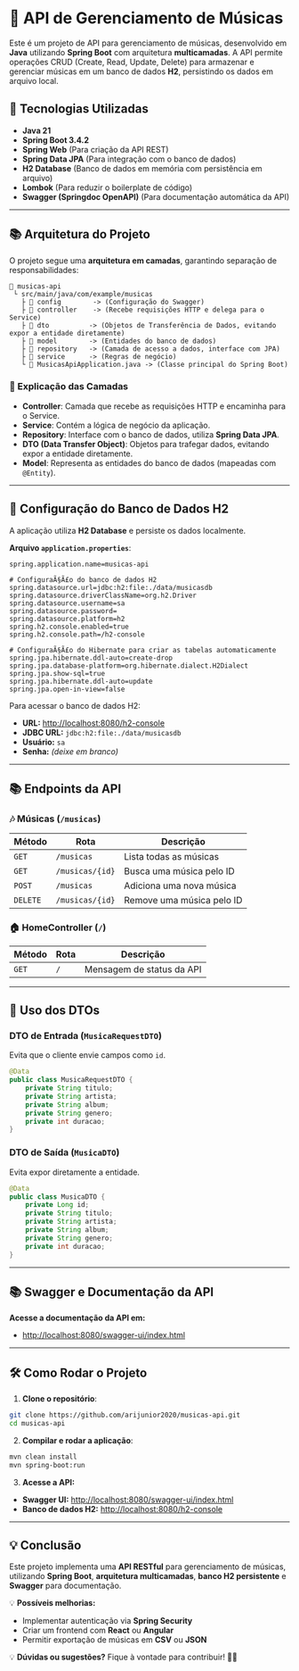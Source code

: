 # 🎵 API de Gerenciamento de Músicas

Este é um projeto de API para gerenciamento de músicas, desenvolvido em **Java** utilizando **Spring Boot** com arquitetura **multicamadas**. A API permite operações CRUD (Create, Read, Update, Delete) para armazenar e gerenciar músicas em um banco de dados **H2**, persistindo os dados em arquivo local.

## 🚀 Tecnologias Utilizadas
- **Java 21**
- **Spring Boot 3.4.2**
- **Spring Web** (Para criação da API REST)
- **Spring Data JPA** (Para integração com o banco de dados)
- **H2 Database** (Banco de dados em memória com persistência em arquivo)
- **Lombok** (Para reduzir o boilerplate de código)
- **Swagger (Springdoc OpenAPI)** (Para documentação automática da API)

---

## 📚 Arquitetura do Projeto

O projeto segue uma **arquitetura em camadas**, garantindo separação de responsabilidades:

```
📂 musicas-api
 └️ src/main/java/com/example/musicas
   ├️ 📂 config        -> (Configuração do Swagger)
   ├️ 📂 controller    -> (Recebe requisições HTTP e delega para o Service)
   ├️ 📂 dto          -> (Objetos de Transferência de Dados, evitando expor a entidade diretamente)
   ├️ 📂 model        -> (Entidades do banco de dados)
   ├️ 📂 repository   -> (Camada de acesso a dados, interface com JPA)
   ├️ 📂 service      -> (Regras de negócio)
   └️ 📝 MusicasApiApplication.java -> (Classe principal do Spring Boot)
```

### 📁 Explicação das Camadas

- **Controller**: Camada que recebe as requisições HTTP e encaminha para o Service.
- **Service**: Contém a lógica de negócio da aplicação.
- **Repository**: Interface com o banco de dados, utiliza **Spring Data JPA**.
- **DTO (Data Transfer Object)**: Objetos para trafegar dados, evitando expor a entidade diretamente.
- **Model**: Representa as entidades do banco de dados (mapeadas com `@Entity`).

---

## 📂 Configuração do Banco de Dados H2
A aplicação utiliza **H2 Database** e persiste os dados localmente.

**Arquivo `application.properties`**:

```properties
spring.application.name=musicas-api

# ConfiguraÃ§Ã£o do banco de dados H2
spring.datasource.url=jdbc:h2:file:./data/musicasdb
spring.datasource.driverClassName=org.h2.Driver
spring.datasource.username=sa
spring.datasource.password=
spring.datasource.platform=h2
spring.h2.console.enabled=true
spring.h2.console.path=/h2-console

# ConfiguraÃ§Ã£o do Hibernate para criar as tabelas automaticamente
spring.jpa.hibernate.ddl-auto=create-drop
spring.jpa.database-platform=org.hibernate.dialect.H2Dialect
spring.jpa.show-sql=true
spring.jpa.hibernate.ddl-auto=update
spring.jpa.open-in-view=false

```

Para acessar o banco de dados H2:
- **URL:** [http://localhost:8080/h2-console](http://localhost:8080/h2-console)
- **JDBC URL:** `jdbc:h2:file:./data/musicasdb`
- **Usuário:** `sa`
- **Senha:** *(deixe em branco)*

---

## 📚 Endpoints da API

### 🎶 **Músicas** (`/musicas`)

| Método | Rota          | Descrição |
|--------|--------------|-----------|
| `GET`  | `/musicas`   | Lista todas as músicas |
| `GET`  | `/musicas/{id}` | Busca uma música pelo ID |
| `POST` | `/musicas`   | Adiciona uma nova música |
| `DELETE` | `/musicas/{id}` | Remove uma música pelo ID |

### 🏠 **HomeController** (`/`)

| Método | Rota | Descrição |
|--------|------|-----------|
| `GET`  | `/`  | Mensagem de status da API |

---

## 📝 Uso dos DTOs

### **DTO de Entrada (`MusicaRequestDTO`)**
Evita que o cliente envie campos como `id`.

```java
@Data
public class MusicaRequestDTO {
    private String titulo;
    private String artista;
    private String album;
    private String genero;
    private int duracao;
}
```

### **DTO de Saída (`MusicaDTO`)**
Evita expor diretamente a entidade.

```java
@Data
public class MusicaDTO {
    private Long id;
    private String titulo;
    private String artista;
    private String album;
    private String genero;
    private int duracao;
}
```

---

## 📚 Swagger e Documentação da API

**Acesse a documentação da API em:**
- [http://localhost:8080/swagger-ui/index.html](http://localhost:8080/swagger-ui/index.html)

---

## 🛠️ Como Rodar o Projeto

1. **Clone o repositório**:
```bash
git clone https://github.com/arijunior2020/musicas-api.git
cd musicas-api
```

2. **Compilar e rodar a aplicação**:
```bash
mvn clean install
mvn spring-boot:run
```

3. **Acesse a API:**
- **Swagger UI:** [http://localhost:8080/swagger-ui/index.html](http://localhost:8080/swagger-ui/index.html)
- **Banco de dados H2:** [http://localhost:8080/h2-console](http://localhost:8080/h2-console)

---

## 💡 Conclusão
Este projeto implementa uma **API RESTful** para gerenciamento de músicas, utilizando **Spring Boot**, **arquitetura multicamadas**, **banco H2 persistente** e **Swagger** para documentação.

💡 **Possíveis melhorias:**
- Implementar autenticação via **Spring Security**
- Criar um frontend com **React** ou **Angular**
- Permitir exportação de músicas em **CSV** ou **JSON**

💡 **Dúvidas ou sugestões?** Fique à vontade para contribuir! 🚀🎵